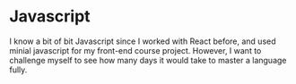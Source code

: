 # Javascript
I know a bit of bit Javascript since I worked with React before, and used minial javascript for my front-end course project. However, I want to challenge myself to see how many days it would take to master a language fully. 